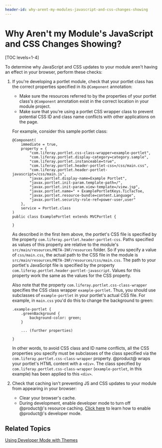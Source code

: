 ```yaml
---
header-id: why-arent-my-modules-javascript-and-css-changes-showing
---
```


# Why Aren't my Module's JavaScript and CSS Changes Showing?

[TOC levels=1-4]

To determine why JavaScript and CSS updates to your module aren't having an
effect in your browser, perform these checks:

1.  If you're developing a portlet module, check that your portlet class has the
    correct properties specified in its `@Component` annotation:

    - Make sure the resources referred to by the properties of your portlet
      class's `@Component` annotation exist in the correct location in your module
      project.
    - Make sure that you're using a portlet CSS wrapper class to prevent
      potential CSS ID and class name conflicts with other applications on the
      page.

    For example, consider this sample portlet class:

        @Component(
            immediate = true,
            property = {
                "com.liferay.portlet.css-class-wrapper=example-portlet",
                "com.liferay.portlet.display-category=category.sample",
                "com.liferay.portlet.instanceable=true",
                "com.liferay.portlet.header-portlet-css=/css/main.css",
                "com.liferay.portlet.header-portlet-javascript=/css/main.js",
                "javax.portlet.display-name=Example Portlet",
                "javax.portlet.init-param.template-path=/",
                "javax.portlet.init-param.view-template=/view.jsp",
                "javax.portlet.name=" + ExamplePortletKeys.TicTacToe,
                "javax.portlet.resource-bundle=content.Language",
                "javax.portlet.security-role-ref=power-user,user"
            },
            service = Portlet.class
        )
        public class ExamplePortlet extends MVCPortlet {

        }

    As described in the first item above, the portlet's CSS file is specified by
    the property `com.liferay.portlet.header-portlet-css`. Paths specified as
    values of this property are relative to the module's
    `src/main/resources/META-INF/resources` folder. So if you specify a value
    of `css/main.css`, the actual path to the CSS file in the module is
    `src/main/resources/META-INF/resources/css/main.css`. The path to your
    portlet's JavaScript file is specified by the property
    `com.liferay.portlet.header-portlet-javascript`. Values for this property work the
    same as the values for the CSS property.

    Also note that the property `com.liferay.portlet.css-class-wrapper`
    specifies the CSS class wrapper `example-portlet`. Thus, you should use
    subclasses of `example-portlet` in your portlet's actual CSS file. For
    example, in `main.css` you'd do this to change the background to green:

        .example-portlet {
            .greenBackground {
                background-color: green;
            }

            ... (further properties)

        }

    In other words, to avoid CSS class and ID name conflicts, all the CSS
    properties you specify must be subclasses of the class specified via the
    `com.liferay.portlet.css-class-wrapper` property. @product@ wraps your
    portlet's HTML content with a `<div>`. The class specified by
    `com.liferay.portlet.css-class-wrapper` (`example-portlet`, in this example)
    has been applied to this `<div>`.

2.  Check that caching isn't preventing JS and CSS updates to your module from
    appearing in your browser:

    - Clear your browser's cache.
    - During development, enable developer mode to turn off @product@'s resource
    caching.
    [Click here](/docs/7-0/tutorials/-/knowledge_base/t/using-developer-mode-with-themes)
    to learn how to enable @product@'s developer mode.

## Related Topics

[Using Developer Mode with Themes](/docs/7-0/tutorials/-/knowledge_base/t/using-developer-mode-with-themes)